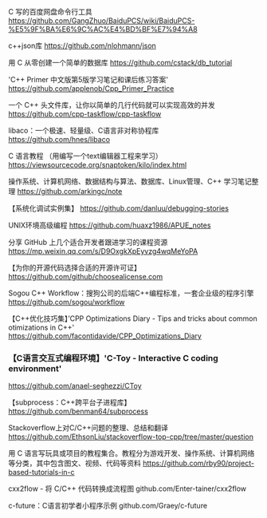 C 写的百度网盘命令行工具
https://github.com/GangZhuo/BaiduPCS/wiki/BaiduPCS-%E5%9F%BA%E6%9C%AC%E4%BD%BF%E7%94%A8

c++json库
https://github.com/nlohmann/json

用 C 从零创建一个简单的数据库
https://github.com/cstack/db_tutorial

'C++ Primer 中文版第5版学习笔记和课后练习答案'
https://github.com/applenob/Cpp_Primer_Practice

一个 C++ 头文件库，让你以简单的几行代码就可以实现高效的并发
https://github.com/cpp-taskflow/cpp-taskflow

libaco：一个极速、轻量级、C语言非对称协程库
https://github.com/hnes/libaco

C 语言教程 （用编写一个text编辑器工程来学习）
https://viewsourcecode.org/snaptoken/kilo/index.html

操作系统、计算机网络、数据结构与算法、数据库、Linux管理、C++ 学习笔记整理
https://github.com/arkingc/note

【系统化调试实例集】
https://github.com/danluu/debugging-stories

UNIX环境高级编程
https://github.com/huaxz1986/APUE_notes

分享 GitHub 上几个适合开发者跟进学习的课程资源
https://mp.weixin.qq.com/s/D9OxgkXpEyvzg4wqMeYoPA

【为你的开源代码选择合适的开源许可证】
https://github.com/github/choosealicense.com

Sogou C++ Workflow：搜狗公司的后端C++编程标准，一套企业级的程序引擎
https://github.com/sogou/workflow

【C++优化技巧集】’CPP Optimizations Diary - Tips and tricks about common otimizations in C++' 
https://github.com/facontidavide/CPP_Optimizations_Diary

### 【C语言交互式编程环境】'C-Toy - Interactive C coding environment' 
https://github.com/anael-seghezzi/CToy


【subprocess：C++跨平台子进程库】
https://github.com/benman64/subprocess

Stackoverflow上对C/C++问题的整理、总结和翻译
https://github.com/EthsonLiu/stackoverflow-top-cpp/tree/master/question

用 C 语言写玩具或项目的教程集合。教程分为游戏开发、操作系统、计算机网络等分类，其中包含图文、视频、代码等资料
https://github.com/rby90/project-based-tutorials-in-c

cxx2flow - 将 C/C++ 代码转换成流程图
github.com/Enter-tainer/cxx2flow

c-future：C语言初学者小程序示例
github.com/Graey/c-future